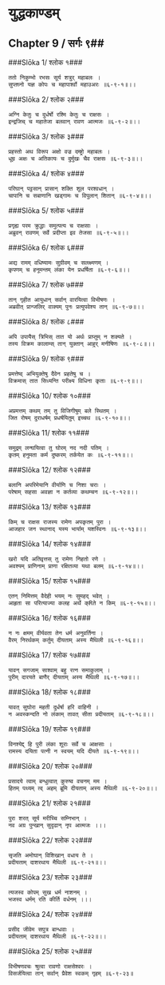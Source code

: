 युद्धकाण्डम्
===============================


## Chapter 9  / सर्गः ९##


###Slōka 1/ श्लोक १###


    ततो निकुम्भो रभसः सूर्य शत्रुर् महाबलः ।
    सुप्तघ्नो यज्ञ कोपः च महापार्श्वो महाउअरः ॥६-९-१॥।।


###Slōka 2/ श्लोक २###


    अग्नि केतुः च दुर्धर्षो रश्मि केतुः च राक्षसः ।
    इन्द्रजिच् च महातेजा बलवान् रावण आत्मजः ॥६-९-२॥।।


###Slōka 3/ श्लोक ३###


    प्रहस्तो अथ विरूप अक्षो वज्र दम्ष्ट्रो महाबलः ।
    धूम्र अक्षः च अतिकायः च दुर्मुखः चैव राक्षसः ॥६-९-३॥।।


###Slōka 4/ श्लोक ४###


    परिघान् पट्टसान् प्रासान् शक्ति शूल परश्वधान् ।
    चापानि च सबाणानि खड्गामः च विपुलान् शितान् ॥६-९-४॥।।


###Slōka 5/ श्लोक ५###


    प्रगृह्य परम क्रुद्धाः समुत्पत्य च राक्षसाः ।
    अब्रुवन् रावणम् सर्वे प्रदीप्ता इव तेजसा ॥६-९-५॥।।


###Slōka 6/ श्लोक ६###


    अद्य रामम् वधिष्यामः सुग्रीवम् च सलक्ष्मणम् ।
    कृपणम् च हनूमन्तम् लंका येन प्रधर्षिता ॥६-९-६॥।।


###Slōka 7/ श्लोक ७###


    तान् गृहीत आयुधान् सर्वान् वारयित्वा विभीषणः ।
    अब्रवीत् प्रान्जलिर् वाक्यम् पुनः प्रत्युपवेश्य तान् ॥६-९-७॥।।


###Slōka 8/ श्लोक ८###


    अपि उपायैस् त्रिभिस् तात यो अर्थः प्राप्तुम् न शक्यते ।
    तस्य विक्रम कालाम्स् तान् युक्तान् आहुर् मनीषिणः ॥६-९-८॥।।


###Slōka 9/ श्लोक ९###


    प्रमत्तेष्व् अभियुक्तेषु दैवेन प्रहतेषु च ।
    विक्रमास् तात सिध्यन्ति परीक्ष्य विधिना कृताः ॥६-९-९॥।।


###Slōka 10/ श्लोक १०###


    अप्रमत्तम् कथम् तम् तु विजिगीषुम् बले स्थितम् ।
    जित रोषम् दुराधर्षम् प्रधर्षयितुम् इच्चथ ॥६-९-१०॥।।


###Slōka 11/ श्लोक ११###


    समुद्रम् लन्घयित्वा तु घोरम् नद नदी पतिम् ।
    कृतम् हनुमता कर्म दुष्करम् तर्कयेत कः ॥६-९-११॥।।


###Slōka 12/ श्लोक १२###


    बलानि अपरिमेयानि वीर्याणि च निशा चराः ।
    परेषाम् सहसा अवज्ञा न कर्तव्या कथम्चन ॥६-९-१२॥।।


###Slōka 13/ श्लोक १३###


    किम् च राक्षस राजस्य रामेण अपकृतम् पुरा ।
    आजहार जन स्थानाद् यस्य भार्याम् यशस्विनः ॥६-९-१३॥।।


###Slōka 14/ श्लोक १४###


    खरो यदि अतिवृत्तस् तु रामेण निहतो रणे ।
    अवश्यम् प्राणिनाम् प्राणा रक्षितव्या यथा बलम् ॥६-९-१४॥।।


###Slōka 15/ श्लोक १५###


    एतन् निमित्तम् वैदेही भयम् नः सुमहद् भवेत् ।
    आहृता सा परित्याज्या कलह अर्थे क्Rते न किम् ॥६-९-१५॥।।


###Slōka 16/ श्लोक १६###


    न नः क्षमम् वीर्यवता तेन धर्म अनुवर्तिना ।
    वैरम् निरर्थकम् कर्तुम् दीयताम् अस्य मैथिली ॥६-९-१६॥।।


###Slōka 17/ श्लोक १७###


    यावन् सगजाम् साश्वाम् बहु रत्न समाकुलाम् ।
    पुरीम् दारयते बाणैर् दीयताम् अस्य मैथिली ॥६-९-१७॥।।


###Slōka 18/ श्लोक १८###


    यावत् सुघोरा महती दुर्धर्षा हरि वाहिनी ।
    न अवस्कन्दति नो लंकाम् तावत् सीता प्रदीयताम् ॥६-९-१८॥।।


###Slōka 19/ श्लोक १९###


    विनश्येद्द् हि पुरी लंका शूराः सर्वे च आक्षसाः ।
    रामस्य दयिता पत्नी न स्वयम् यदि दीयते ॥६-९-१९॥।।


###Slōka 20/ श्लोक २०###


    प्रसादये त्वाम् बन्धुत्वात् कुरुष्व वचनम् मम ।
    हितम् पथ्यम् त्व् अहम् ब्रूमि दीयताम् अस्य मैथिली ॥६-९-२०॥।।


###Slōka 21/ श्लोक २१###


    पुरा शरत् सूर्य मरीच्चि सम्निभान् ।
    नव अग्र पुन्खान् सुदृढान् नृप आत्मजः ।।।


###Slōka 22/ श्लोक २२###


    सृजति अमोघान् विशिखान् वधाय ते ।
    प्रदीयताम् दाशरथाय मैथिली ॥६-९-२१॥।।


###Slōka 23/ श्लोक २३###


    त्यजस्व कोपम् सुख धर्म नाशनम् ।
    भजस्व धर्मम् रति कीर्ति वर्धनम् ।।।


###Slōka 24/ श्लोक २४###


    प्रसीद जीवेम सपुत्र बान्धवाः ।
    प्रदीयताम् दाशरथाय मैथिली ॥६-९-२२॥।।


###Slōka 25/ श्लोक २५###


    विभीषणवचः श्रुत्वा रावणो राक्षसेश्वरः ।
    विसर्जयित्वा तान् सर्वान् प्रैवेश स्वकम् गृहम् ॥६-९-२३॥


